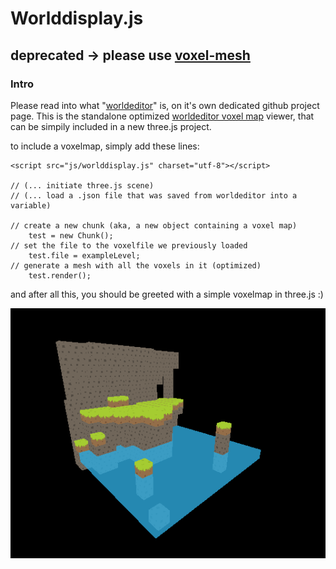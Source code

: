 # Worlddisplay.js

## deprecated -> please use [voxel-mesh](https://github.com/quoteme/voxel-mesh)

### Intro
Please read into what "[worldeditor](https://github.com/Quoteme/worldeditor)" is, on it's own dedicated github project page.
This is the standalone optimized [worldeditor voxel map](https://github.com/Quoteme/worldeditor) viewer, that can be simpily included in a new three.js project.

to include a voxelmap, simply add these lines:

    <script src="js/worlddisplay.js" charset="utf-8"></script>

    // (... initiate three.js scene)
    // (... load a .json file that was saved from worldeditor into a variable)

    // create a new chunk (aka, a new object containing a voxel map)
        test = new Chunk();
    // set the file to the voxelfile we previously loaded
        test.file = exampleLevel;
    // generate a mesh with all the voxels in it (optimized)
        test.render();

and after all this, you should be greeted with a simple voxelmap in three.js :)

![demo image](demo/demo.png)
